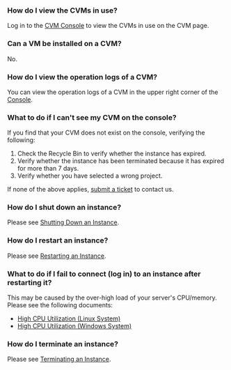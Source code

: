 ### How do I view the CVMs in use?

Log in to the [CVM Console](https://console.cloud.tencent.com/cvm/index) to view the CVMs in use on the CVM page.

### Can a VM be installed on a CVM?

No.

### How do I view the operation logs of a CVM?

You can view the operation logs of a CVM in the upper right corner of the [Console](https://cloud.tencent.com/login?s_url=https%3A%2F%2Fconsole.cloud.tencent.com%2Fcvm).

### What to do if I can't see my CVM on the console?

If you find that your CVM does not exist on the console, verifying the following:

1. Check the Recycle Bin to verify whether the instance has expired.
2. Verify whether the instance has been terminated because it has expired for more than 7 days.
3. Verify whether you have selected a wrong project.

If none of the above applies, [submit a ticket](https://console.cloud.tencent.com/workorder/category) to contact us.

### How do I shut down an instance?

Please see [Shutting Down an Instance](https://cloud.tencent.com/document/product/213/4929).

### How do I restart an instance?

Please see [Restarting an Instance](https://cloud.tencent.com/document/product/213/4928).

### What to do if I fail to connect (log in) to an instance after restarting it?

This may be caused by the over-high load of your server's CPU/memory. Please see the following documents:

- [High CPU Utilization (Linux System)](https://cloud.tencent.com/document/product/213/14634)
- [High CPU Utilization (Windows System)](https://cloud.tencent.com/document/product/213/14634)

### How do I terminate an instance?

Please see [Terminating an Instance](https://cloud.tencent.com/document/product/213/4930).

